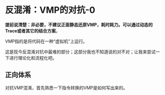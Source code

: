# 反混淆：VMP的对抗-0

**提前说清楚：非必要，不建议正面静态还原VMP，耗时耗力。可以通过动态的Trace或者其它的结合方案**。

VMP指的是将代码在一种“虚拟机”上运行。

这是现今反混淆对抗中最难的部分；这部分我也不知道说的对不对；让我来尝试一下进行理论化和流程化吧。

## 正向体系

对抗VMP混淆，首先熟悉一下指令转换的VMP是如何写出来的。


